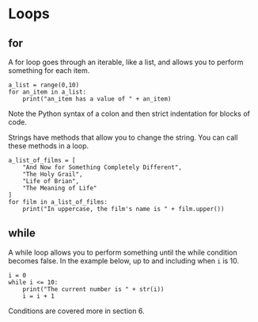 # Loops

## for

A for loop goes through an iterable, like a list, and allows you to perform something for each item.

```
a_list = range(0,10)
for an_item in a_list:
    print("an_item has a value of " + an_item)
```

Note the Python syntax of a colon and then strict indentation for blocks of code.

Strings have methods that allow you to change the string. You can call these methods in a loop.

```
a_list_of_films = [
    "And Now for Something Completely Different",
    "The Holy Grail",
    "Life of Brian",
    "The Meaning of Life"
]
for film in a_list_of_films:
    print("In uppercase, the film's name is " + film.upper())
```

## while

A while loop allows you to perform something until the while condition becomes false. In the example below, up to and including when `i` is 10.

```
i = 0
while i <= 10:
    print("The current number is " + str(i))
    i = i + 1
```

Conditions are covered more in section 6.